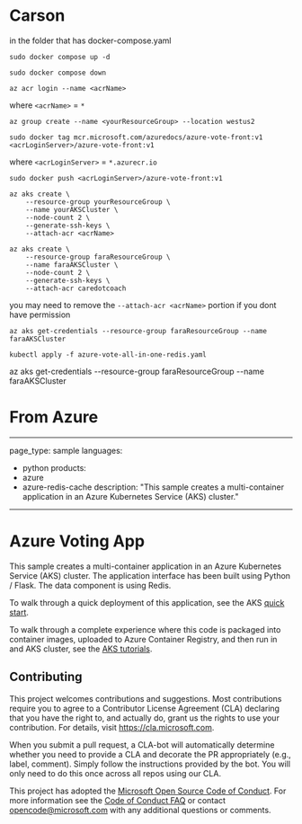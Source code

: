 # Carson

in the folder that has docker-compose.yaml

`sudo docker compose up -d`

`sudo docker compose down`

`az acr login --name <acrName>`

where `<acrName>` = `*`

`az group create --name <yourResourceGroup> --location westus2`

`sudo docker tag mcr.microsoft.com/azuredocs/azure-vote-front:v1 <acrLoginServer>/azure-vote-front:v1`

where `<acrLoginServer>` = `*.azurecr.io`

`sudo docker push <acrLoginServer>/azure-vote-front:v1`

```
az aks create \
    --resource-group yourResourceGroup \
    --name yourAKSCluster \
    --node-count 2 \
    --generate-ssh-keys \
    --attach-acr <acrName>
```

```
az aks create \
    --resource-group faraResourceGroup \
    --name faraAKSCluster \
    --node-count 2 \
    --generate-ssh-keys \
    --attach-acr caredotcoach
```

you may need to remove the `--attach-acr <acrName>` portion if you dont have permission

```
az aks get-credentials --resource-group faraResourceGroup --name faraAKSCluster
```

`kubectl apply -f azure-vote-all-in-one-redis.yaml`

az aks get-credentials --resource-group faraResourceGroup --name faraAKSCluster

# From Azure

---
page_type: sample
languages:
  - python
products:
  - azure
  - azure-redis-cache
description: "This sample creates a multi-container application in an Azure Kubernetes Service (AKS) cluster."
---

# Azure Voting App

This sample creates a multi-container application in an Azure Kubernetes Service (AKS) cluster. The application interface has been built using Python / Flask. The data component is using Redis.

To walk through a quick deployment of this application, see the AKS [quick start](https://docs.microsoft.com/en-us/azure/aks/kubernetes-walkthrough?WT.mc_id=none-github-nepeters).

To walk through a complete experience where this code is packaged into container images, uploaded to Azure Container Registry, and then run in and AKS cluster, see the [AKS tutorials](https://docs.microsoft.com/en-us/azure/aks/tutorial-kubernetes-prepare-app?WT.mc_id=none-github-nepeters).

## Contributing

This project welcomes contributions and suggestions.  Most contributions require you to agree to a
Contributor License Agreement (CLA) declaring that you have the right to, and actually do, grant us
the rights to use your contribution. For details, visit https://cla.microsoft.com.

When you submit a pull request, a CLA-bot will automatically determine whether you need to provide
a CLA and decorate the PR appropriately (e.g., label, comment). Simply follow the instructions
provided by the bot. You will only need to do this once across all repos using our CLA.

This project has adopted the [Microsoft Open Source Code of Conduct](https://opensource.microsoft.com/codeofconduct/).
For more information see the [Code of Conduct FAQ](https://opensource.microsoft.com/codeofconduct/faq/) or
contact [opencode@microsoft.com](mailto:opencode@microsoft.com) with any additional questions or comments.
